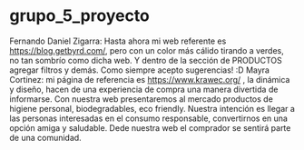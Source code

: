 # grupo_5_proyecto
Fernando Daniel Zigarra: Hasta ahora mi web referente es https://blog.getbyrd.com/, pero con un color más cálido tirando a verdes, no tan sombrío como dicha web. Y dentro de la sección de PRODUCTOS agregar filtros y demás. Como siempre acepto sugerencias! :D
Mayra Cortinez: mi página de referencia es https://www.krawec.org/ , la dinámica y diseño, hacen de una experiencia de compra una manera divertida de informarse. Con nuestra web presentaremos al mercado productos de higiene personal, biodegradables, eco friendly. Nuestra intención es llegar a las personas interesadas en el consumo responsable, convertirnos en una opción amiga y saludable. Dede nuestra web el comprador se sentirá parte de una comunidad.
